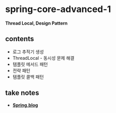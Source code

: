 # spring-core-advanced-1
<b>Thread Local, Design Pattern</b>
## contents
- 로그 추적기 생성
- ThreadLocal - 동시성 문제 해결
- 템플릿 메서드 패턴
- 전략 패턴
- 템플릿 콜백 패턴
## take notes
- <b><a href="https://everlasting-cello-2b6.notion.site/Spring-69743c647ffe44d794dea5084120100c">Spring.blog</a></br>
